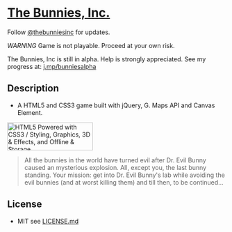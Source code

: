 # [The Bunnies, Inc. ](http://ambrosechua.github.com/thebunniesinc)

Follow [@thebunniesinc](http://twitter.com/thebunniesinc) for updates. 

*WARNING* Game is not playable. Proceed at your own risk. 

The Bunnies, Inc is still in alpha. Help is strongly appreciated. See my progress at: [j.mp/bunniesalpha](http://j.mp/bunniesalpha)

## Description
* A  HTML5 and CSS3 game built with jQuery, G. Maps API and Canvas Element. 

<a href="http://www.w3.org/html/logo/">
<img src="http://www.w3.org/html/logo/badge/html5-badge-h-css3-graphics-storage.png" width="197" height="64" alt="HTML5 Powered with CSS3 / Styling, Graphics, 3D &amp; Effects, and Offline &amp; Storage" title="HTML5 Powered with CSS3 / Styling, Graphics, 3D &amp; Effects, and Offline &amp; Storage">
</a>

> All the bunnies in the world have turned evil after Dr. Evil Bunny caused an mysterious explosion. All, except you, the last bunny standing. Your mission: get into Dr. Evil Bunny's lab while avoiding the evil bunnies (and at worst killing them) and till then, to be continued...
 
## License
* MIT see [LICENSE.md](https://github.com/ambrosechua/thebunniesinc/blob/master/LICENSE.md)
